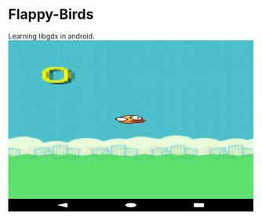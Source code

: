 # Flappy-Birds
Learning libgdx in android.
<img src='Screenshot_1506357672.png' height='350' width='500'/>
